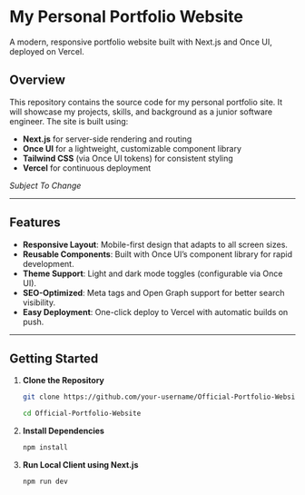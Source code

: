 # My Personal Portfolio Website

A modern, responsive portfolio website built with Next.js and Once UI, deployed on Vercel.

## Overview

This repository contains the source code for my personal portfolio site. It will showcase my projects, skills, and background as a junior software engineer. The site is built using:

- **Next.js** for server-side rendering and routing
- **Once UI** for a lightweight, customizable component library
- **Tailwind CSS** (via Once UI tokens) for consistent styling
- **Vercel** for continuous deployment

*Subject To Change*

---

## Features

- **Responsive Layout**: Mobile-first design that adapts to all screen sizes.
- **Reusable Components**: Built with Once UI’s component library for rapid development.
- **Theme Support**: Light and dark mode toggles (configurable via Once UI).
- **SEO-Optimized**: Meta tags and Open Graph support for better search visibility.
- **Easy Deployment**: One-click deploy to Vercel with automatic builds on push.

---

## Getting Started

1. **Clone the Repository**
   ```bash
   git clone https://github.com/your-username/Official-Portfolio-Website.git

   cd Official-Portfolio-Website
2. **Install Dependencies**
    ```bash
    npm install
3. **Run Local Client using Next.js**
    ```bash
    npm run dev
